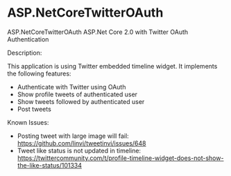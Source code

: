 # ASP.NetCoreTwitterOAuth
ASP.NetCoreTwitterOAuth
ASP.Net Core 2.0 with Twitter OAuth Authentication

Description:

This application is using Twitter embedded timeline widget. It implements the following features:

* Authenticate with Twitter using OAuth
* Show profile tweets of authenticated user
* Show tweets followed by authenticated user
* Post tweets

Known Issues:

* Posting tweet with large image will fail: https://github.com/linvi/tweetinvi/issues/648
* Tweet like status is not updated in timeline: https://twittercommunity.com/t/profile-timeline-widget-does-not-show-the-like-status/101334
